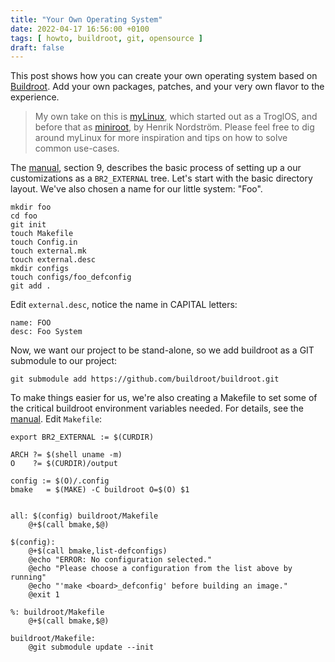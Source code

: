 ```yaml
---
title: "Your Own Operating System"
date: 2022-04-17 16:56:00 +0100
tags: [ howto, buildroot, git, opensource ]
draft: false
---
```


This post shows how you can create your own operating system based on
[Buildroot][].  Add your own packages, patches, and your very own flavor
to the experience.

> My own take on this is [myLinux][], which started out as a TroglOS,
> and before that as [miniroot][], by Henrik Nordström.  Please feel
> free to dig around myLinux for more inspiration and tips on how to
> solve common use-cases.

<!-- more -->

The [manual][], section 9, describes the basic process of setting up a
our customizations as a `BR2_EXTERNAL` tree.  Let's start with the
basic directory layout.  We've also chosen a name for our little system:
"Foo".

    mkdir foo
    cd foo
    git init
    touch Makefile
    touch Config.in
    touch external.mk
    touch external.desc
    mkdir configs
    touch configs/foo_defconfig
    git add .

Edit `external.desc`, notice the name in CAPITAL letters:

    name: FOO
    desc: Foo System

Now, we want our project to be stand-alone, so we add buildroot as a
GIT submodule to our project:

    git submodule add https://github.com/buildroot/buildroot.git

To make things easier for us, we're also creating a Makefile to set some
of the critical buildroot environment variables needed.  For details,
see the [manual][].  Edit `Makefile`:

```shell
export BR2_EXTERNAL := $(CURDIR)

ARCH ?= $(shell uname -m)
O    ?= $(CURDIR)/output

config := $(O)/.config
bmake   = $(MAKE) -C buildroot O=$(O) $1


all: $(config) buildroot/Makefile
	@+$(call bmake,$@)

$(config):
	@+$(call bmake,list-defconfigs)
	@echo "ERROR: No configuration selected."
	@echo "Please choose a configuration from the list above by running"
	@echo "'make <board>_defconfig' before building an image."
	@exit 1

%: buildroot/Makefile
	@+$(call bmake,$@)

buildroot/Makefile:
	@git submodule update --init
```

[Buildroot]: https://buildroot.org
[manual]:    https://buildroot.org/downloads/manual/manual.html
[myLinux]:   https://github.com/troglobit/myLinux
[miniroot]:  https://github.com/hno/miniroot
